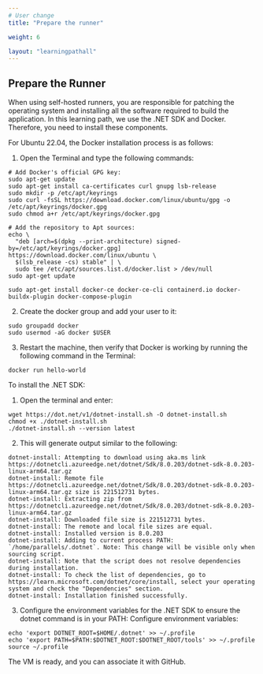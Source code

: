 ```yaml
---
# User change
title: "Prepare the runner"

weight: 6

layout: "learningpathall"
---
```


## Prepare the Runner
When using self-hosted runners, you are responsible for patching the operating system and installing all the software required to build the application. In this learning path, we use the .NET SDK and Docker. Therefore, you need to install these components.

For Ubuntu 22.04, the Docker installation process is as follows:

1. Open the Terminal and type the following commands:
```console
# Add Docker's official GPG key:
sudo apt-get update
sudo apt-get install ca-certificates curl gnupg lsb-release
sudo mkdir -p /etc/apt/keyrings
sudo curl -fsSL https://download.docker.com/linux/ubuntu/gpg -o /etc/apt/keyrings/docker.gpg
sudo chmod a+r /etc/apt/keyrings/docker.gpg

# Add the repository to Apt sources:
echo \
  "deb [arch=$(dpkg --print-architecture) signed-by=/etc/apt/keyrings/docker.gpg] https://download.docker.com/linux/ubuntu \
  $(lsb_release -cs) stable" | \
  sudo tee /etc/apt/sources.list.d/docker.list > /dev/null
sudo apt-get update

sudo apt-get install docker-ce docker-ce-cli containerd.io docker-buildx-plugin docker-compose-plugin
```
2. Create the docker group and add your user to it:
```console 
sudo groupadd docker
sudo usermod -aG docker $USER
```
3. Restart the machine, then verify that Docker is working by running the following command in the Terminal:
```console
docker run hello-world
```

To install the .NET SDK:
1. Open the terminal and enter: 
```console
wget https://dot.net/v1/dotnet-install.sh -O dotnet-install.sh
chmod +x ./dotnet-install.sh
./dotnet-install.sh --version latest
```
2. This will generate output similar to the following:
```output
dotnet-install: Attempting to download using aka.ms link https://dotnetcli.azureedge.net/dotnet/Sdk/8.0.203/dotnet-sdk-8.0.203-linux-arm64.tar.gz
dotnet-install: Remote file https://dotnetcli.azureedge.net/dotnet/Sdk/8.0.203/dotnet-sdk-8.0.203-linux-arm64.tar.gz size is 221512731 bytes.
dotnet-install: Extracting zip from https://dotnetcli.azureedge.net/dotnet/Sdk/8.0.203/dotnet-sdk-8.0.203-linux-arm64.tar.gz
dotnet-install: Downloaded file size is 221512731 bytes.
dotnet-install: The remote and local file sizes are equal.
dotnet-install: Installed version is 8.0.203
dotnet-install: Adding to current process PATH: `/home/parallels/.dotnet`. Note: This change will be visible only when sourcing script.
dotnet-install: Note that the script does not resolve dependencies during installation.
dotnet-install: To check the list of dependencies, go to https://learn.microsoft.com/dotnet/core/install, select your operating system and check the "Dependencies" section.
dotnet-install: Installation finished successfully.
```
3. Configure the environment variables for the .NET SDK to ensure the dotnet command is in your PATH:
Configure environment variables:
```console
echo 'export DOTNET_ROOT=$HOME/.dotnet' >> ~/.profile
echo 'export PATH=$PATH:$DOTNET_ROOT:$DOTNET_ROOT/tools' >> ~/.profile
source ~/.profile
```

The VM is ready, and you can associate it with GitHub.
